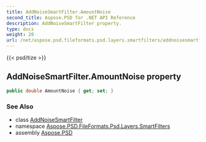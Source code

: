```yaml
---
title: AddNoiseSmartFilter.AmountNoise
second_title: Aspose.PSD for .NET API Reference
description: AddNoiseSmartFilter property. 
type: docs
weight: 20
url: /net/aspose.psd.fileformats.psd.layers.smartfilters/addnoisesmartfilter/amountnoise/
---
```

{{< psd/tize >}}
## AddNoiseSmartFilter.AmountNoise property

```csharp
public double AmountNoise { get; set; }
```

### See Also

* class [AddNoiseSmartFilter](../)
* namespace [Aspose.PSD.FileFormats.Psd.Layers.SmartFilters](../../addnoisesmartfilter/)
* assembly [Aspose.PSD](../../../)


